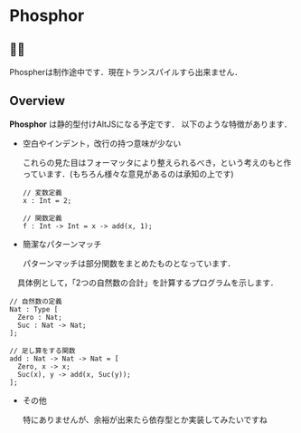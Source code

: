 # Phosphor

## 👷‍♂️
Phospherは制作途中です．現在トランスパイルすら出来ません．

## Overview
**Phosphor** は静的型付けAltJSになる予定です．
以下のような特徴があります．

- 空白やインデント，改行の持つ意味が少ない

  これらの見た目はフォーマッタにより整えられるべき，という考えのもと作っています．(もちろん様々な意見があるのは承知の上です)
  ```
  // 変数定義
  x : Int = 2;
  
  // 関数定義
  f : Int -> Int = x -> add(x, 1);
  ```
 
- 簡潔なパターンマッチ

  パターンマッチは部分関数をまとめたものとなっています．
  
　具体例として，「2つの自然数の合計」を計算するプログラムを示します．
  ```
  // 自然数の定義
  Nat : Type [
    Zero : Nat;
    Suc : Nat -> Nat;
  ];
  
  // 足し算をする関数
  add : Nat -> Nat -> Nat = [
    Zero, x -> x;
    Suc(x), y -> add(x, Suc(y));
  ];
  ```
  
- その他

  特にありませんが、余裕が出来たら依存型とか実装してみたいですね
